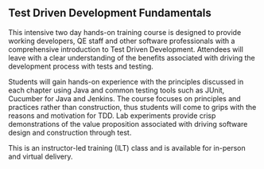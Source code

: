 ## Test Driven Development Fundamentals

This intensive two day hands-on training course is designed to provide working developers, QE staff and other software professionals with a comprehensive introduction to Test Driven Development. Attendees will leave with a clear understanding of the benefits associated with driving the development process with tests and testing.

Students will gain hands-on experience with the principles discussed in each chapter using Java and common testing tools such as JUnit, Cucumber for Java and Jenkins. The course focuses on principles and practices rather than construction, thus students will come to grips with the reasons and motivation for TDD. Lab experiments provide crisp demonstrations of the value proposition associated with driving software design and construction through test.

This is an instructor-led training (ILT) class and is available for in-person and virtual delivery.

